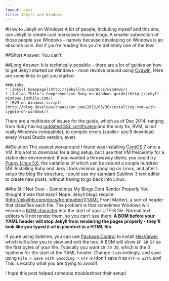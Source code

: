 ```yaml
---
layout: post
title: Jekyll and Windows
---
```


#How to Jekyll on Windows
A lot of people, including myself and this site, use Jekyll to create cool markdown-based blogs. A smaller subsection of those people use Windows - namely because developing on Windows is an absolute pain. But if you're reading this you're definitely one of the few!

##Short Answer:
You can't.

##Long Answer:
It is technically possible - there are a lot of guides on how to get Jekyll started on Windows - most revolve around using [Cygwin](https://www.cygwin.com/). Here are some links to get you started:

```
###Links
* [Jekyll homepage](http://jekyllrb.com/docs/windows/)
* [Julian Thilo's Comprehensive Ruby on Windows guide](http://jekyll-windows.juthilo.com/)
* [RVM on Windows script](http://blog.developwithpassion.com/2012/03/30/installing-rvm-with-cygwin-on-windows/)
```

There are a multitude of issues for the guide, which as of Dec 2014, ranging from Ruby having [outdated SSL certificates](http://railsapps.github.io/openssl-certificate-verify-failed.html)(and the only fix, RVM, is not really Windows compatible), to compile errors (spoiler: you'll download every Visual Studio version, ever).

##Solution
The easiest workaround I found was installing [CentOS 7](http://www.centos.org/download/) onto a VM. It's a lot to download for a blog setup, but I use that VM frequently for a stable dev environment. If you wanted a throwaway distro, you could try [Puppy Linux 5.6](http://distro.ibiblio.org/puppylinux/puppy-5.6/), the variations of which can be around a couple hundred MB. Installing Ruby and Jekyll took minimal googling on Linux, and after I setup the blog file structure, I could use my standard Sublime 3 text editor to create new posts, without having to go back into Linux.

##Its Still Not Over - Sometimes My Blogs Dont Render Properly 
You thought it was that easy? Nope.
Jekyll blogs require [http://jekyllrb.com/docs/frontmatter/](YAML Front Matter), a sort of header that classifies each file. The problem is that sometimes Windows will encode a [BOM character](http://en.wikipedia.org/wiki/Byte_order_mark) into the start of your UTF-8 file. Normal text editors will not render them, so you can't see them. **A BOM before your YAML header will stop Jekyll from rendering the pages properly - they'll look like you typed it all in plaintext in a HTML file.** 

If youre using Sublime, you can use [Package Control](https://sublime.wbond.net/installation) to install [HexViewer](https://sublime.wbond.net/packages/HexViewer) which will allow you to view and edit the hex. A BOM will show `EF BB BF` as the first bytes of your file. Typically you want `2D 2D 2D`, which is the 3 hyphens for the start of the YAML header. Change it accordingly, and save using `File > Save with Encoding > UTF-8` (don't save it as `UTF-8 with BOM`! This is exactly what you are trying to avoid!).

I hope this post helped someone troubleshoot their setup!
